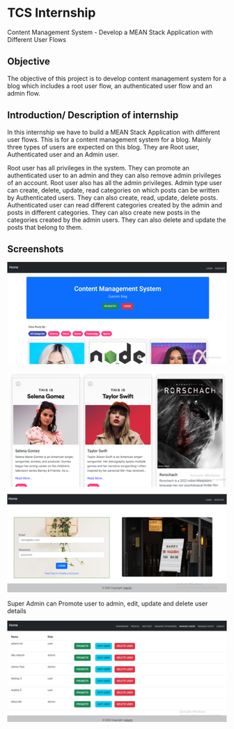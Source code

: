 # TCS Internship

Content Management System - Develop a MEAN Stack Application with Different User Flows

## Objective

The objective of this project is to develop content management system for a blog which includes a root user flow, an authenticated user flow and an admin flow.

## Introduction/ Description of internship

In this internship we have to build a MEAN Stack Application with different user flows. This is for a content management system for a blog. Mainly three types of users are expected on this blog. They are Root user, Authenticated user and an Admin user.

Root user has all privileges in the system. They can promote an authenticated user to an admin and they can also remove admin privileges of an account. Root user also has all the admin privileges.
Admin type user can create, delete, update, read categories on which posts can be written by Authenticated users. They can also create, read, update, delete posts.
Authenticated user can read different categories created by the admin and posts in different categories. They can also create new posts in the categories created by the admin users. They can also delete and update the posts that belong to them.


## Screenshots

![Home page](https://github.com/adarsh-2425/Content-Management-System/blob/a1aba79d3c68b38cf90a1021580b07ef544c95ee/Project%20Images/home.PNG)

![HomePage](https://github.com/adarsh-2425/Content-Management-System/blob/533b7a766e54d2d07b3b984b600afe7fc13a534c/Project%20Images/home%202.PNG)

![Login Page](https://github.com/adarsh-2425/Content-Management-System/blob/533b7a766e54d2d07b3b984b600afe7fc13a534c/Project%20Images/login.PNG)


Super Admin can Promote user to admin, edit, update and delete user details

![Super Admin can Promote user to admin, edit user details and delete user](https://github.com/adarsh-2425/Content-Management-System/blob/533b7a766e54d2d07b3b984b600afe7fc13a534c/Project%20Images/manage%20user%20by%20Admin.PNG)



